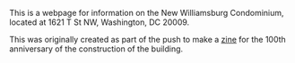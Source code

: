 This is a webpage for information on the New Williamsburg Condominium, located at 1621 T St NW, Washington, DC 20009.

This was originally created as part of the push to make a [zine](https://en.wikipedia.org/wiki/Zine) for the 100th anniversary of the construction of the building.
